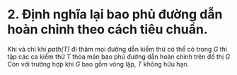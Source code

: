 ﻿# 2.  Định nghĩa lại bao phủ đường dẫn hoàn chỉnh theo cách tiêu chuẩn.
Khi và chỉ khi *path(T)* đi thăm mọi đường dẫn kiểm thử có thể có trong *G* thì tập các ca kiểm thử *T* thỏa mãn bao phủ đường dẫn hoàn chỉnh trên đồ thị *G* 
Còn với trường hợp khi *G* bao gồm vòng lặp, *T* không hữu hạn. 
